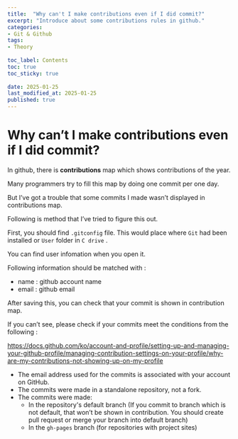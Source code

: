 ```yaml
---
title:  "Why can't I make contributions even if I did commit?"
excerpt: "Introduce about some contributions rules in github."
categories: 
- Git & Github
tags:
- Theory
 
toc_label: Contents
toc: true
toc_sticky: true
 
date: 2025-01-25
last_modified_at: 2025-01-25
published: true
---
```


# Why can’t I make contributions even if I did commit?

In github, there is **contributions** map which shows contributions of the year. 

Many programmers try to fill this map by doing one commit per one day.

But I’ve got a trouble that some commits I made wasn’t displayed in contributions map. 

Following is method that I’ve tried to figure this out. 

First, you should find `.gitconfig` file. This would place where `Git` had been installed or `User` folder in `C drive` . 

You can find user infomation when you open it. 

Following information should be matched with :

- name : github account name
- email : github email

After saving this, you can check that your commit is shown in contribution map.

If you can’t see, please check if your commits meet the conditions from the following : 

https://docs.github.com/ko/account-and-profile/setting-up-and-managing-your-github-profile/managing-contribution-settings-on-your-profile/why-are-my-contributions-not-showing-up-on-my-profile

- The email address used for the commits is associated with your account on GitHub.
- The commits were made in a standalone repository, not a fork.
- The commits were made:
    - In the repository's default branch (If you commit to branch which is not default, that won’t be shown in contribution. You should create pull request or merge your branch into default branch)
    - In the `gh-pages` branch (for repositories with project sites)
